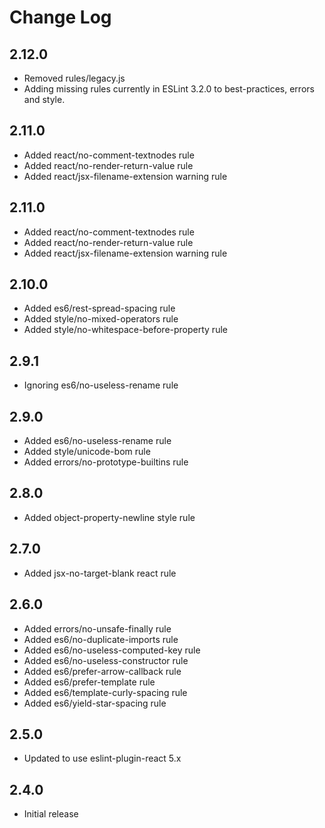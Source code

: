 # Change Log

## 2.12.0
- Removed rules/legacy.js
- Adding missing rules currently in ESLint 3.2.0 to best-practices, errors and style.

## 2.11.0
- Added react/no-comment-textnodes rule
- Added react/no-render-return-value rule
- Added react/jsx-filename-extension warning rule

## 2.11.0
- Added react/no-comment-textnodes rule
- Added react/no-render-return-value rule
- Added react/jsx-filename-extension warning rule

## 2.10.0
- Added es6/rest-spread-spacing rule
- Added style/no-mixed-operators rule
- Added style/no-whitespace-before-property rule

## 2.9.1
- Ignoring es6/no-useless-rename rule

## 2.9.0
- Added es6/no-useless-rename rule
- Added style/unicode-bom rule
- Added errors/no-prototype-builtins rule

## 2.8.0
- Added object-property-newline style rule

## 2.7.0
- Added jsx-no-target-blank react rule

## 2.6.0
- Added errors/no-unsafe-finally rule
- Added es6/no-duplicate-imports rule
- Added es6/no-useless-computed-key rule
- Added es6/no-useless-constructor rule
- Added es6/prefer-arrow-callback rule
- Added es6/prefer-template rule
- Added es6/template-curly-spacing rule
- Added es6/yield-star-spacing rule

## 2.5.0
- Updated to use eslint-plugin-react 5.x

## 2.4.0
- Initial release

